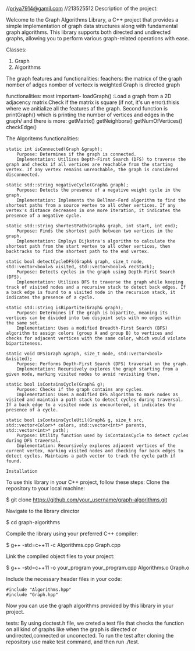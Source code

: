 

//oriya7914@gamil.com
//213525512
Description of the  project: 

Welcome to the Graph Algorithms Library, a C++ project that provides a simple  implementation of graph data structures along with fundamental graph algorithms. This library supports both directed and undirected graphs, allowing you to perform various graph-related operations with ease.

 
Classes:

   1. Graph
   2. Algorithms



The graph features and functionalities:
feachers:
the matricx of the graph
nomber of adges
nomber of vertecx
is weighted Graph
is directed graph

functionalities:
most important- loadGraph() :Load a graph from a 2D adjacency matrix.Check if the matrix is square (if not, it's un error).thisis where we anitialize all the features af the graph.
Second function  is printGraph() which is printing the number of vertices and edges in the graph/
and there is more:
getMatrix()
getNeighbors()
getNumOfVertices()
checkEdge()

The  Algoritems functionalities:

    static int isConnected(Graph &graph);
        Purpose: Determines if the graph is connected.
        Implementation: Utilizes Depth-First Search (DFS) to traverse the graph and checks if all vertices are reachable from the starting vertex. If any vertex remains unreachable, the graph is considered disconnected.

    static std::string negativeCycle(Graph& graph);
        Purpose: Detects the presence of a negative weight cycle in the graph.
        Implementation: Implements the Bellman-Ford algorithm to find the shortest paths from a source vertex to all other vertices. If any vertex's distance decreases in one more iteration, it indicates the presence of a negative cycle.

    static std::string shortestPath(Graph& graph, int start, int end);
        Purpose: Finds the shortest path between two vertices in the graph.
        Implementation: Employs Dijkstra's algorithm to calculate the shortest path from the start vertex to all other vertices, then backtracks to find the shortest path to the end vertex.

    static bool detectCycleDFS(Graph& graph, size_t node, std::vector<bool>& visited, std::vector<bool>& recStack);
        Purpose: Detects cycles in the graph using Depth-First Search (DFS).
        Implementation: Utilizes DFS to traverse the graph while keeping track of visited nodes and a recursive stack to detect back edges. If a back edge is found to a visited node in the recursion stack, it indicates the presence of a cycle.

    static std::string isBipartite(Graph& graph);
        Purpose: Determines if the graph is bipartite, meaning its vertices can be divided into two disjoint sets with no edges within the same set.
        Implementation: Uses a modified Breadth-First Search (BFS) algorithm to assign colors (group A and group B) to vertices and checks for adjacent vertices with the same color, which would violate bipartiteness.

    static void DFS(Graph &graph, size_t node, std::vector<bool> &visited);
        Purpose: Performs Depth-First Search (DFS) traversal on the graph.
        Implementation: Recursively explores the graph starting from a given node, marking visited nodes to avoid revisiting them.

    static bool isContainsCycle(Graph& g);
        Purpose: Checks if the graph contains any cycles.
        Implementation: Uses a modified DFS algorithm to mark nodes as visited and maintain a path stack to detect cycles during traversal. If a back edge to a visited node is encountered, it indicates the presence of a cycle.

    static bool isContainsCycleUtil(Graph& g, size_t src, std::vector<Color>* colors, std::vector<int>* parents, std::vector<int>* path);
        Purpose: Utility function used by isContainsCycle to detect cycles during DFS traversal.
        Implementation: Recursively explores adjacent vertices of the current vertex, marking visited nodes and checking for back edges to detect cycles. Maintains a path vector to track the cycle path if found.

    Installation

To use this library in your C++ project, follow these steps:
Clone the repository to your local machine:

$ git clone https://github.com/your_username/graph-algorithms.git

Navigate to the library director

$ cd graph-algorithms

Compile the library using your preferred C++ compiler:

$ g++ -std=c++11 -c Algorithms.cpp Graph.cpp

Link the compiled object files to your project:

$ g++ -std=c++11 -o your_program your_program.cpp Algorithms.o Graph.o

Include the necessary header files in your code:


    #include "Algorithms.hpp"
    #include "Graph.hpp"
 Now you can use the graph algorithms provided by this library in your project.

tests:
 By using doctest.h file, we creted a test file that checks the function on all kind of graphs like when the graph is directed or undirected,connected or unconected.
To run the test after cloning the repository use make test command, and then run ./test.



	


  
